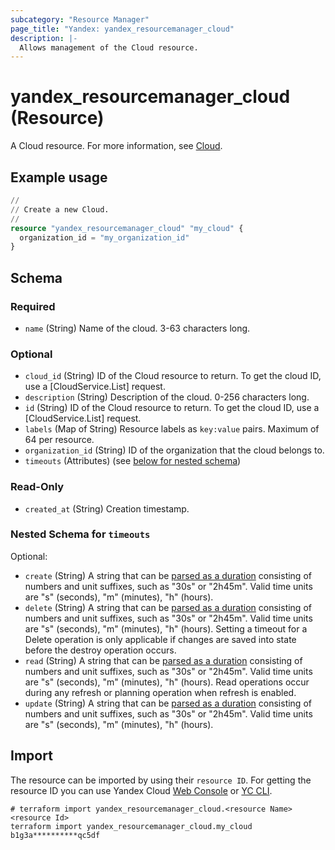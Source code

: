 ```yaml
---
subcategory: "Resource Manager"
page_title: "Yandex: yandex_resourcemanager_cloud"
description: |-
  Allows management of the Cloud resource.
---
```


# yandex_resourcemanager_cloud (Resource)

A Cloud resource. For more information, see [Cloud](/docs/resource-manager/concepts/resources-hierarchy#cloud).

## Example usage

```terraform
//
// Create a new Cloud.
//
resource "yandex_resourcemanager_cloud" "my_cloud" {
  organization_id = "my_organization_id"
}
```

<!-- schema generated by tfplugindocs -->
## Schema

### Required

- `name` (String) Name of the cloud. 3-63 characters long.

### Optional

- `cloud_id` (String) ID of the Cloud resource to return.
 To get the cloud ID, use a [CloudService.List] request.
- `description` (String) Description of the cloud. 0-256 characters long.
- `id` (String) ID of the Cloud resource to return.
 To get the cloud ID, use a [CloudService.List] request.
- `labels` (Map of String) Resource labels as `` key:value `` pairs. Maximum of 64 per resource.
- `organization_id` (String) ID of the organization that the cloud belongs to.
- `timeouts` (Attributes) (see [below for nested schema](#nestedatt--timeouts))

### Read-Only

- `created_at` (String) Creation timestamp.

<a id="nestedatt--timeouts"></a>
### Nested Schema for `timeouts`

Optional:

- `create` (String) A string that can be [parsed as a duration](https://pkg.go.dev/time#ParseDuration) consisting of numbers and unit suffixes, such as "30s" or "2h45m". Valid time units are "s" (seconds), "m" (minutes), "h" (hours).
- `delete` (String) A string that can be [parsed as a duration](https://pkg.go.dev/time#ParseDuration) consisting of numbers and unit suffixes, such as "30s" or "2h45m". Valid time units are "s" (seconds), "m" (minutes), "h" (hours). Setting a timeout for a Delete operation is only applicable if changes are saved into state before the destroy operation occurs.
- `read` (String) A string that can be [parsed as a duration](https://pkg.go.dev/time#ParseDuration) consisting of numbers and unit suffixes, such as "30s" or "2h45m". Valid time units are "s" (seconds), "m" (minutes), "h" (hours). Read operations occur during any refresh or planning operation when refresh is enabled.
- `update` (String) A string that can be [parsed as a duration](https://pkg.go.dev/time#ParseDuration) consisting of numbers and unit suffixes, such as "30s" or "2h45m". Valid time units are "s" (seconds), "m" (minutes), "h" (hours).

## Import

The resource can be imported by using their `resource ID`. For getting the resource ID you can use Yandex Cloud [Web Console](https://console.yandex.cloud) or [YC CLI](https://yandex.cloud/docs/cli/quickstart).

```shell
# terraform import yandex_resourcemanager_cloud.<resource Name> <resource Id>
terraform import yandex_resourcemanager_cloud.my_cloud b1g3a**********qc5df
```
